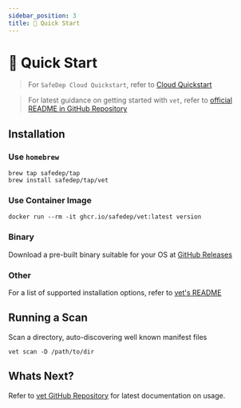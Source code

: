 ```yaml
---
sidebar_position: 3
title: 🚀 Quick Start
---
```


# 🚀 Quick Start

> For `SafeDep Cloud Quickstart`, refer to [Cloud Quickstart](cloud/quickstart.md)

> For latest guidance on getting started with `vet`, refer to [official README in GitHub Repository](https://github.com/safedep/vet)

## Installation

### Use `homebrew`

```shell
brew tap safedep/tap
brew install safedep/tap/vet
```

### Use Container Image

```shell
docker run --rm -it ghcr.io/safedep/vet:latest version
```

### Binary

Download a pre-built binary suitable for your OS at [GitHub Releases](https://github.com/safedep/vet/releases)

### Other

For a list of supported installation options, refer to [vet's README](https://github.com/safedep/vet)

## Running a Scan

Scan a directory, auto-discovering well known manifest files

```shell
vet scan -D /path/to/dir
```

## Whats Next?

Refer to [vet GitHub Repository](https://github.com/safedep/vet) for latest documentation on usage.
